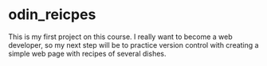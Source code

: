 # odin_reicpes

This is my first project on this course.
I really want to become a web developer,
so my next step will be to practice version control 
with creating a simple web page with recipes of several dishes.